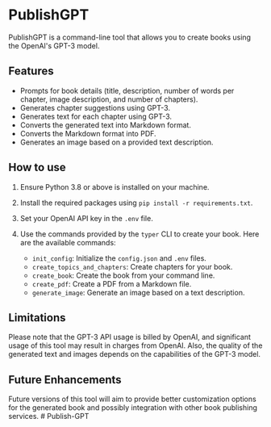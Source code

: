 # PublishGPT

PublishGPT is a command-line tool that allows you to create books using the OpenAI's GPT-3 model.

## Features

* Prompts for book details (title, description, number of words per chapter, image description, and number of chapters).
* Generates chapter suggestions using GPT-3.
* Generates text for each chapter using GPT-3.
* Converts the generated text into Markdown format.
* Converts the Markdown format into PDF.
* Generates an image based on a provided text description.

## How to use

1. Ensure Python 3.8 or above is installed on your machine.
2. Install the required packages using `pip install -r requirements.txt`.
3. Set your OpenAI API key in the `.env` file.
4. Use the commands provided by the `typer` CLI to create your book. Here are the available commands:

   * `init_config`: Initialize the `config.json` and `.env` files.
   * `create_topics_and_chapters`: Create chapters for your book.
   * `create_book`: Create the book from your command line.
   * `create_pdf`: Create a PDF from a Markdown file.
   * `generate_image`: Generate an image based on a text description.

## Limitations

Please note that the GPT-3 API usage is billed by OpenAI, and significant usage of this tool may result in charges from OpenAI. Also, the quality of the generated text and images depends on the capabilities of the GPT-3 model.

## Future Enhancements

Future versions of this tool will aim to provide better customization options for the generated book and possibly integration with other book publishing services.
#   P u b l i s h - G P T  
 